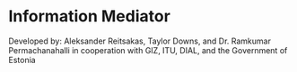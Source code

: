 # Information Mediator

Developed by: Aleksander Reitsakas, Taylor Downs, and Dr. Ramkumar Permachanahalli in cooperation with GIZ, ITU, DIAL, and the Government of Estonia
